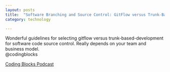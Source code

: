 ```yaml
---
layout: posts
title:  "Software Branching and Source Control: GitFlow versus Trunk-Based-Development"
category: technology

---
```

Wonderful guidelines for selecting gitflow versus trunk-based-development for software code source control. Really depends on your team and business model.  
@codingblocks

[Coding Blocks Podcast](https://www.codingblocks.net/podcast/comparing-git-workflows/)